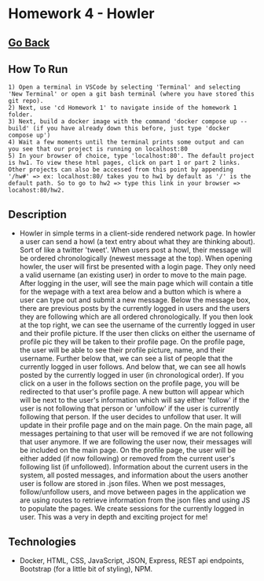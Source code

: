 # Homework 4 - Howler

## [Go Back](../README.md)

## How To Run

    1) Open a terminal in VSCode by selecting 'Terminal' and selecting 'New Terminal' or open a git bash terminal (where you have stored this git repo).
    2) Next, use 'cd Homework 1' to navigate inside of the homework 1 folder.
    3) Next, build a docker image with the command 'docker compose up --build' (if you have already down this before, just type 'docker compose up')
    4) Wait a few moments until the terminal prints some output and can you see that our project is running on localhost:80
    5) In your browser of choice, type 'localhost:80'. The default project is hw1. To view these html pages, click on part 1 or part 2 links. Other projects can also be accessed from this point by appending '/hw#' => ex: localhost:80/ takes you to hw1 by default as '/' is the default path. So to go to hw2 => type this link in your browser => locahost:80/hw2.

## Description

- Howler in simple terms in a client-side rendered network page. In howler a user can send a howl (a text entry about what they are thinking about). Sort of like a twitter 'tweet'. When users post a howl, their message will be ordered chronologically (newest message at the top). When opening howler, the user will first be presented with a login page. They only need a valid username (an existing user) in order to move to the main page. After logging in the user, will see the main page which will contain a title for the wepage with a text area below and a button which is where a user can type out and submit a new message. Below the message box, there are previous posts by the currently logged in users and the users they are following which are all ordered chronologically. If you then look at the top right, we can see the username of the currently logged in user and their profile picture. If the user then clicks on either the username of profile pic they will be taken to their profile page. On the profile page, the user will be able to see their profile picture, name, and their username. Further below that, we can see a list of people that the currently logged in user follows. And below that, we can see all howls posted by the currently logged in user (in chronological order). If you click on a user in the follows section on the profile page, you will be redirected to that user's profile page. A new button will appear which will be next to the user's information which will say either 'follow' if the user is not following that person or 'unfollow' if the user is currently following that person. If the user decides to unfollow that user. It will update in their profile page and on the main page. On the main page, all messages pertaining to that user will be removed if we are not following that user anymore. If we are following the user now, their messages will be included on the main page. On the profile page, the user will be either added (if now following) or removed from the current user's following list (if unfollowed). Information about the current users in the system, all posted messages, and information about the users another user is follow are stored in .json files. When we post messages, follow/unfollow users, and move between pages in the application we are using routes to retrieve information from the json files and using JS to populate the pages. We create sessions for the currently logged in user. This was a very in depth and exciting project for me!

## Technologies

- Docker, HTML, CSS, JavaScript, JSON, Express, REST api endpoints, Bootstrap (for a little bit of styling), NPM.
